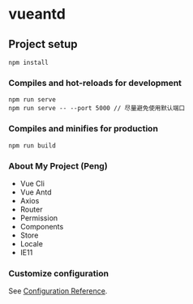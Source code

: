 # vueantd

## Project setup
```
npm install
```

### Compiles and hot-reloads for development
```
npm run serve
npm run serve -- --port 5000 // 尽量避免使用默认端口
```

### Compiles and minifies for production
```
npm run build
```
### About My Project (Peng)
- Vue Cli
- Vue Antd 
- Axios
- Router
- Permission
- Components
- Store
- Locale
- IE11

### Customize configuration
See [Configuration Reference](https://cli.vuejs.org/config/).


